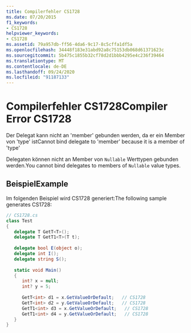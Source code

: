 ```yaml
---
title: Compilerfehler CS1728
ms.date: 07/20/2015
f1_keywords:
- CS1728
helpviewer_keywords:
- CS1728
ms.assetid: 79a957db-ff56-4da6-9c17-8c5cffa1df5a
ms.openlocfilehash: 34448f183e31abd92a8c75153db068d61371623c
ms.sourcegitcommit: 5b475c1855b32cf78d2d1bbb4295e4c236f39464
ms.translationtype: MT
ms.contentlocale: de-DE
ms.lasthandoff: 09/24/2020
ms.locfileid: "91187133"
---
```

# <a name="compiler-error-cs1728"></a><span data-ttu-id="5d95e-102">Compilerfehler CS1728</span><span class="sxs-lookup"><span data-stu-id="5d95e-102">Compiler Error CS1728</span></span>

<span data-ttu-id="5d95e-103">Der Delegat kann nicht an 'member' gebunden werden, da er ein Member von 'type' ist</span><span class="sxs-lookup"><span data-stu-id="5d95e-103">Cannot bind delegate to 'member' because it is a member of 'type'</span></span>  
  
 <span data-ttu-id="5d95e-104">Delegaten können nicht an Member von `Nullable` Werttypen gebunden werden.</span><span class="sxs-lookup"><span data-stu-id="5d95e-104">You cannot bind delegates to members of `Nullable` value types.</span></span>  
  
## <a name="example"></a><span data-ttu-id="5d95e-105">Beispiel</span><span class="sxs-lookup"><span data-stu-id="5d95e-105">Example</span></span>  

 <span data-ttu-id="5d95e-106">Im folgenden Beispiel wird CS1728 generiert:</span><span class="sxs-lookup"><span data-stu-id="5d95e-106">The following sample generates CS1728:</span></span>  
  
```csharp  
// CS1728.cs  
class Test  
{  
   delegate T GetT<T>();  
   delegate T GetT1<T>(T t);  
  
   delegate bool E(object o);  
   delegate int I();  
   delegate string S();  
  
   static void Main()  
   {  
      int? x = null;  
      int? y = 5;  
  
      GetT<int> d1 = x.GetValueOrDefault;   // CS1728  
      GetT<int> d2 = y.GetValueOrDefault;   // CS1728  
      GetT1<int> d3 = x.GetValueOrDefault;   // CS1728  
      GetT1<int> d4 = y.GetValueOrDefault;   // CS1728  
   }  
}  
```
